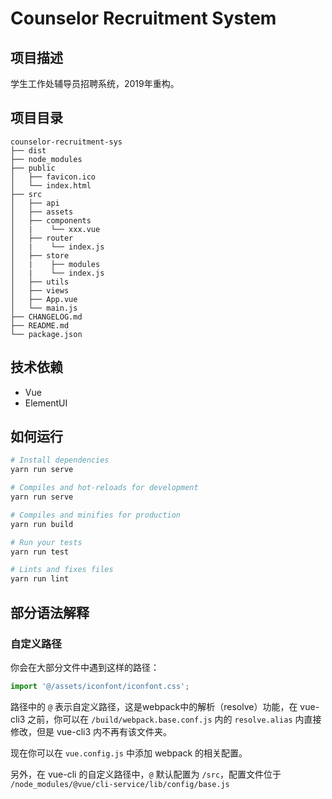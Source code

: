 # Counselor Recruitment System

## 项目描述

学生工作处辅导员招聘系统，2019年重构。

## 项目目录

```
counselor-recruitment-sys
├── dist
├── node_modules
├── public
│   ├── favicon.ico
│   └── index.html
├── src
│   ├── api
│   ├── assets
│   ├── components
│   |    └── xxx.vue
│   ├── router
│   |    └── index.js
│   ├── store
│   |    ├── modules
│   |    └── index.js
│   ├── utils
│   ├── views
│   ├── App.vue
│   └── main.js
├── CHANGELOG.md
├── README.md
└── package.json
```

## 技术依赖

- Vue
- ElementUI

## 如何运行

```bash
# Install dependencies
yarn run serve

# Compiles and hot-reloads for development
yarn run serve

# Compiles and minifies for production
yarn run build

# Run your tests
yarn run test

# Lints and fixes files
yarn run lint
```

## 部分语法解释

### 自定义路径

你会在大部分文件中遇到这样的路径：

```js
import '@/assets/iconfont/iconfont.css';
```

路径中的 `@` 表示自定义路径，这是webpack中的解析（resolve）功能，在 vue-cli3 之前，你可以在 `/build/webpack.base.conf.js` 内的 `resolve.alias` 内直接修改，但是 vue-cli3 内不再有该文件夹。

现在你可以在 `vue.config.js` 中添加 webpack 的相关配置。

另外，在 vue-cli 的自定义路径中，`@` 默认配置为 `/src`，配置文件位于 `/node_modules/@vue/cli-service/lib/config/base.js`
